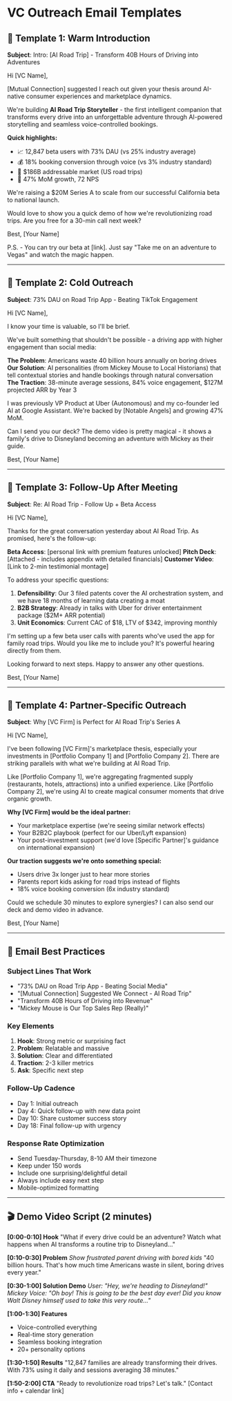 # VC Outreach Email Templates

## 🎯 Template 1: Warm Introduction

**Subject**: Intro: [AI Road Trip] - Transform 40B Hours of Driving into Adventures

Hi [VC Name],

[Mutual Connection] suggested I reach out given your thesis around AI-native consumer experiences and marketplace dynamics.

We're building **AI Road Trip Storyteller** - the first intelligent companion that transforms every drive into an unforgettable adventure through AI-powered storytelling and seamless voice-controlled bookings.

**Quick highlights:**
- 📈 12,847 beta users with 73% DAU (vs 25% industry average)
- 💰 18% booking conversion through voice (vs 3% industry standard)  
- 🎯 $186B addressable market (US road trips)
- 🚀 47% MoM growth, 72 NPS

We're raising a $20M Series A to scale from our successful California beta to national launch. 

Would love to show you a quick demo of how we're revolutionizing road trips. Are you free for a 30-min call next week?

Best,
[Your Name]

P.S. - You can try our beta at [link]. Just say "Take me on an adventure to Vegas" and watch the magic happen.

---

## 🎯 Template 2: Cold Outreach

**Subject**: 73% DAU on Road Trip App - Beating TikTok Engagement

Hi [VC Name],

I know your time is valuable, so I'll be brief.

We've built something that shouldn't be possible - a driving app with higher engagement than social media:

**The Problem**: Americans waste 40 billion hours annually on boring drives
**Our Solution**: AI personalities (from Mickey Mouse to Local Historians) that tell contextual stories and handle bookings through natural conversation
**The Traction**: 38-minute average sessions, 84% voice engagement, $127M projected ARR by Year 3

I was previously VP Product at Uber (Autonomous) and my co-founder led AI at Google Assistant. We're backed by [Notable Angels] and growing 47% MoM.

Can I send you our deck? The demo video is pretty magical - it shows a family's drive to Disneyland becoming an adventure with Mickey as their guide.

Best,
[Your Name]

---

## 🎯 Template 3: Follow-Up After Meeting

**Subject**: Re: AI Road Trip - Follow Up + Beta Access

Hi [VC Name],

Thanks for the great conversation yesterday about AI Road Trip. As promised, here's the follow-up:

**Beta Access**: [personal link with premium features unlocked]
**Pitch Deck**: [Attached - includes appendix with detailed financials]
**Customer Video**: [Link to 2-min testimonial montage]

To address your specific questions:
1. **Defensibility**: Our 3 filed patents cover the AI orchestration system, and we have 18 months of learning data creating a moat
2. **B2B Strategy**: Already in talks with Uber for driver entertainment package ($2M+ ARR potential)
3. **Unit Economics**: Current CAC of $18, LTV of $342, improving monthly

I'm setting up a few beta user calls with parents who've used the app for family road trips. Would you like me to include you? It's powerful hearing directly from them.

Looking forward to next steps. Happy to answer any other questions.

Best,
[Your Name]

---

## 🎯 Template 4: Partner-Specific Outreach

**Subject**: Why [VC Firm] is Perfect for AI Road Trip's Series A

Hi [VC Name],

I've been following [VC Firm]'s marketplace thesis, especially your investments in [Portfolio Company 1] and [Portfolio Company 2]. There are striking parallels with what we're building at AI Road Trip.

Like [Portfolio Company 1], we're aggregating fragmented supply (restaurants, hotels, attractions) into a unified experience. Like [Portfolio Company 2], we're using AI to create magical consumer moments that drive organic growth.

**Why [VC Firm] would be the ideal partner:**
- Your marketplace expertise (we're seeing similar network effects)
- Your B2B2C playbook (perfect for our Uber/Lyft expansion)
- Your post-investment support (we'd love [Specific Partner]'s guidance on international expansion)

**Our traction suggests we're onto something special:**
- Users drive 3x longer just to hear more stories
- Parents report kids asking for road trips instead of flights
- 18% voice booking conversion (6x industry standard)

Could we schedule 30 minutes to explore synergies? I can also send our deck and demo video in advance.

Best,
[Your Name]

---

## 📝 Email Best Practices

### Subject Lines That Work
- "73% DAU on Road Trip App - Beating Social Media"
- "[Mutual Connection] Suggested We Connect - AI Road Trip"
- "Transform 40B Hours of Driving into Revenue"
- "Mickey Mouse is Our Top Sales Rep (Really)"

### Key Elements
1. **Hook**: Strong metric or surprising fact
2. **Problem**: Relatable and massive
3. **Solution**: Clear and differentiated  
4. **Traction**: 2-3 killer metrics
5. **Ask**: Specific next step

### Follow-Up Cadence
- Day 1: Initial outreach
- Day 4: Quick follow-up with new data point
- Day 10: Share customer success story
- Day 18: Final follow-up with urgency

### Response Rate Optimization
- Send Tuesday-Thursday, 8-10 AM their timezone
- Keep under 150 words
- Include one surprising/delightful detail
- Always include easy next step
- Mobile-optimized formatting

---

## 🎬 Demo Video Script (2 minutes)

**[0:00-0:10] Hook**
"What if every drive could be an adventure? Watch what happens when AI transforms a routine trip to Disneyland..."

**[0:10-0:30] Problem**
*Show frustrated parent driving with bored kids*
"40 billion hours. That's how much time Americans waste in silent, boring drives every year."

**[0:30-1:00] Solution Demo**
*User: "Hey, we're heading to Disneyland!"*
*Mickey Voice: "Oh boy! This is going to be the best day ever! Did you know Walt Disney himself used to take this very route..."*

**[1:00-1:30] Features**
- Voice-controlled everything
- Real-time story generation
- Seamless booking integration
- 20+ personality options

**[1:30-1:50] Results**
"12,847 families are already transforming their drives. With 73% using it daily and sessions averaging 38 minutes."

**[1:50-2:00] CTA**
"Ready to revolutionize road trips? Let's talk."
[Contact info + calendar link]
